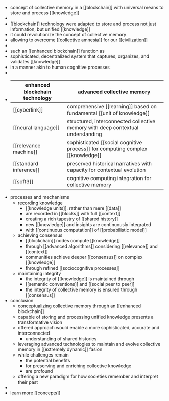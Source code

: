 - concept of collective memory in a [[blockchain]] with universal means to store and process [[knowledge]]
-
- [[blockchain]] technology were adapted to store and process not just information, but unified [[knowledge]]
- it could revolutionize the concept of collective memory
- allowing to overcome [[collective amnesia]] for our [[civilization]]
-
- such an [[enhanced blockchain]] function as
- sophisticated, decentralized system that captures, organizes, and validates [[knowledge]]
- in a manner akin to human cognitive processes
-
- | enhanced blockchain technology         | advanced collective memory           |
  |--------------------------------------------|------------------------------------------|
  | [[cyberlink]]               | comprehensive [[learning]] based on fundamental [[unit of knowledge]] |
  | [[neural language]] | structured, interconnected collective memory with deep contextual understanding |
  | [[relevance machine]] | sophisticated [[social cognitive process]] for computing complex [[knowledge]] |
  | [[standard inference]] | preserved historical narratives with capacity for contextual evolution |
  | [[soft3]]        | cognitive computing integration for collective memory |
- processes and mechanisms
	- recording knowledge
		- [[knowledge units]], rather than mere [[data]]
		- are recorded in [[blocks]] with full [[context]]
		- creating a rich tapestry of [[shared history]]
		- new [[knowledge]] and insights are continuously integrated
		- with [[continuous computation]] of [[probabilistic model]]
	- achieving consensus
		- [[blockchain]] nodes compute [[knowledge]]
		- through [[advanced algorithms]] considering [[relevance]] and [[context]]
		- communities achieve deeper [[consensus]] on complex [[knowledge]]
		- through refined  [[sociocognitive processes]]
	- maintaining integrity
		- the integrity of [[knowledge]] is maintained through
		- [[semantic conventions]] and [[social peer to peer]]
		- the integrity of collective memory is ensured through [[consensus]]
- conclusion
	- conceptualizing collective memory through an [[enhanced blockchain]]
	- capable of storing and processing unified knowledge presents a transformative vision
	- offered approach would enable a more sophisticated, accurate and interconnected
		- understanding of shared histories
	- leveraging advanced technologies to maintain and evolve collective memory in [[extremely dynamic]] fasion
	- while challenges remain
		- the potential benefits
		- for preserving and enriching collective knowledge
		- are profound
	- offering a new paradigm for how societies remember and interpret their past
-
- learn more [[concepts]]